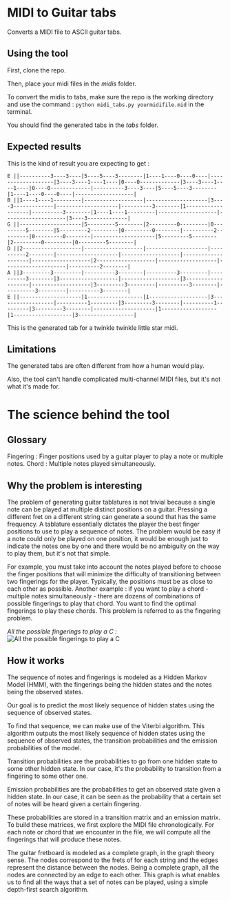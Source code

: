 # MIDI to Guitar tabs
Converts a MIDI file to ASCII guitar tabs.

## Using the tool

First, clone the repo.

Then, place your midi files in the *midis* folder.

To convert the midis to tabs, make sure the repo is the working directory and use the command : `python midi_tabs.py yourmidifile.mid` in the terminal.

You should find the generated tabs in the *tabs* folder.

## Expected results

This is the kind of result you are expecting to get :

```text
E ||----------3----3----|5----5----3--------|1----1----0----0----|-------------------|3----3----1----1----|0----0-------------|3----3----1----1----|0----0-------------|----------3----3----|5----5----3--------|1----1----0----0----|-------------------|
B ||1----1----1---------|-------------------|--------------------|3----3-------------|--------------------|----------3--------|1-------------------|----------3--------|1----1----1---------|-------------------|--------------------|3----3-------------|
G ||--------------------|5---------5--------|2---------0---------|0---------5--------|5---------2---------|0---------0--------|----------2---------|0---------0--------|--------------------|5---------5--------|2---------0---------|0---------5--------|
D ||2-------------------|-------------------|--------------------|----------2--------|--------------------|-------------------|--------------------|-------------------|2-------------------|-------------------|--------------------|----------2--------|
A ||3---------3---------|----------3--------|----------3---------|----------3--------|3-------------------|-------------------|3-------------------|-------------------|3---------3---------|----------3--------|----------3---------|----------3--------|
E ||--------------------|1------------------|1-------------------|3------------------|----------1---------|3---------3--------|----------1---------|3---------3--------|--------------------|1------------------|1-------------------|3------------------|

```
 This is the generated tab for a twinkle twinkle little star midi.
 
## Limitations
The generated tabs are often different from how a human would play.

Also, the tool can't handle complicated multi-channel MIDI files, but it's not what it's made for.

# The science behind the tool

## Glossary

Fingering : Finger positions used by a guitar player to play a note or multiple notes.
Chord : Multiple notes played simultaneously.

## Why the problem is interesting 

The problem of generating guitar tablatures is not trivial because a single note can be played at multiple distinct positions on a guitar. Pressing a different fret on a different string can generate a sound that has the same frequency. A tablature essentially dictates the player the best finger positions to use to play a sequence of notes.
The problem would be easy if a note could only be played on one position, it would be enough just to indicate the notes one by one and there would be no ambiguity on the way to play them, but it's not that simple.

For example, you must take into account the notes played before to choose the finger positions that will minimize the difficulty of transitioning between two fingerings for the player. Typically, the positions must be as close to each other as possible.
Another example : if you want to play a chord - multiple notes simultaneously - there are dozens of combinations of possible fingerings to play that chord. You want to find the optimal fingerings to play these chords.
This problem is referred to as the fingering problem.

*All the possible fingerings to play a C :*
![All the possible fingerings to play a C](https://i.imgur.com/6WWheRR.png)

## How it works

The sequence of notes and fingerings is modeled as a Hidden Markov Model (HMM), with the fingerings being the hidden states and the notes being the observed states.

Our goal is to predict the most likely sequence of hidden states using the sequence of observed states.

To find that sequence, we can make use of the Viterbi algorithm. This algorithm outputs the most likely sequence of hidden states using the sequence of observed states, the transition probabilities and the emission probabilities of the model.

Transition probabilities are the probabilities to go from one hidden state to some other hidden state. In our case, it's the probability to transition from a fingering to some other one.

Emission probabilities are the probabilities to get an observed state given a hidden state. In our case, it can be seen as the probability that a certain set of notes will be heard given a certain fingering. 

These probabilities are stored in a transition matrix and an emission matrix.
To build these matrices, we first explore the MIDI file chronologically. For each note or chord that we encounter in the file, we will compute all the fingerings that will produce these notes.

The guitar fretboard is modeled as a complete graph, in the graph theory sense. The nodes correspond to the frets of for each string and the edges represent the distance between the nodes. Being a complete graph, all the nodes are connected by an edge to each other.
This graph is what enables us to find all the ways that a set of notes can be played, using a simple depth-first search algorithm.



